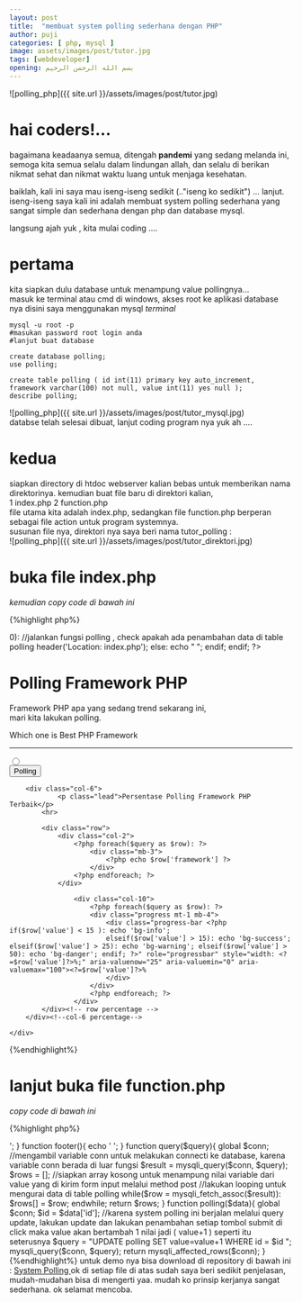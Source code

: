 ```yaml
---
layout: post
title:  "membuat system polling sederhana dengan PHP"
author: puji
categories: [ php, mysql ]
image: assets/images/post/tutor.jpg
tags: [webdeveloper]
opening: بسم الله الرحمن الرحيم
---  
```

![polling_php]({{ site.url }}/assets/images/post/tutor.jpg)  

# hai coders!...  
bagaimana keadaanya semua, ditengah **pandemi** yang sedang melanda ini,  
semoga kita semua selalu dalam lindungan allah, dan selalu di berikan nikmat sehat dan nikmat waktu luang untuk menjaga kesehatan.  

baiklah, kali ini saya mau iseng-iseng sedikit (.."iseng ko sedikit") ... lanjut.  
iseng-iseng saya kali ini adalah membuat system polling sederhana yang sangat simple dan sederhana dengan php dan database mysql.  

langsung ajah yuk , kita mulai coding ....
# pertama  
kita siapkan dulu database untuk menampung value pollingnya...  
masuk ke terminal atau cmd di windows, akses root ke aplikasi database nya disini saya menggunakan mysql
*terminal*
```
mysql -u root -p
#masukan password root login anda
#lanjut buat database

create database polling;
use polling;

create table polling ( id int(11) primary key auto_increment, framework varchar(100) not null, value int(11) yes null );
describe polling;
```
![polling_php]({{ site.url }}/assets/images/post/tutor_mysql.jpg)  
databse telah selesai dibuat, lanjut coding program nya yuk ah .... 

# kedua
siapkan directory di htdoc webserver kalian bebas untuk memberikan nama direktorinya.
kemudian buat file baru di direktori kalian,  
1 index.php
2 function.php  
file utama kita adalah index.php, sedangkan file function.php berperan sebagai file action untuk program systemnya.  
susunan file nya, direktori nya saya beri nama tutor_polling :  
![polling_php]({{ site.url }}/assets/images/post/tutor_direktori.jpg)  

# buka file index.php  
*kemudian copy code di bawah ini*  

{%highlight php%}
<?php 
require_once 'function.php';

headernya("Halaman Utama");

$query = query("SELECT * FROM polling"); //fungsi ini berada di file function.php untuk mengambil data dari table database.

if(isset($_POST['submit'])):
	
	if(polling($_POST) > 0): //jalankan fungsi polling , check apakah ada penambahan data di table polling	
		header('Location: index.php');
	else:
		echo "
				<script>alert('anda belum mengisi polling');
				document.location.href='index.php';
				</script>
				";
	endif;

endif;
?>

<div class="jumbotron jumbotron-fluid">
  <div class="container justify-content-center">
    <h1 class="display-4">Polling Framework PHP</h1>
    <p class="lead">Framework PHP apa yang sedang trend sekarang ini, <br/> <smal class="blockquote-footer">mari kita lakukan polling</smal>.</p>
  </div>
</div>

<div class="container">
	<div class="row">
		<div class="col-6">
		<p class="lead">Which one is Best PHP Framework</p>
      <hr>
			<form action="" method="post">
				<?php foreach($query as $row): ?> <!-- ambil data dari fungsi query kemudian looping -->
				<div class="form-group ml-4">
				  <input class="form-check-input" type="radio" name="id" id="<?=$row['framework']?>" value="<?=$row['id']?>">
				  <label class="form-check-label" for="<?=$row['framework']?>">
				    <?=$row['framework']?>
				  </label>
				</div>
				<?php endforeach; ?>
				<div class="form-group ml-auto">
					<button type="submit" name="submit" class="btn btn-outline-success btn-block">Polling</button>
				</div>
			</form>
		</div>

		<div class="col-6">
				<p class="lead">Persentase Polling Framework PHP Terbaik</p>
      		<hr>

      		<div class="row">
      			<div class="col-2">
      				<?php foreach($query as $row): ?>
      					<div class="mb-3">
      						<?php echo $row['framework'] ?>
      					</div>
      				<?php endforeach; ?>
      			</div>

      				<div class="col-10">
      					<?php foreach($query as $row): ?>
			      		<div class="progress mt-1 mb-4">
			  				<div class="progress-bar <?php if($row['value'] < 15 ): echo 'bg-info'; 
			  				elseif($row['value'] > 15): echo 'bg-success'; elseif($row['value'] > 25): echo 'bg-warning'; elseif($row['value'] > 50): echo 'bg-danger'; endif; ?>" role="progressbar" style="width: <?=$row['value']?>%;" aria-valuenow="25" aria-valuemin="0" aria-valuemax="100"><?=$row['value']?>%
			  				</div>
						</div>
						<?php endforeach; ?>	
      				</div>
      		</div><!-- row percentage -->
		</div><!--col-6 percentage-->

	</div>
</div>

<?php footer(); ?>  
{%endhighlight%}  

# lanjut buka file function.php  
*copy code di bawah ini*  

{%highlight php%}
<?php 

$conn = mysqli_connect("localhost", "root", "", "tutorial_polling");

if(!$conn) die(mysqli_connect_error());

function headernya($title){
	echo '<!doctype html>
<html lang="en">
  <head>
    <!-- Required meta tags -->
    <meta charset="utf-8">
    <meta name="viewport" content="width=device-width, initial-scale=1, shrink-to-fit=no">

    <!-- Bootstrap CSS -->
    <link rel="stylesheet" href="https://maxcdn.bootstrapcdn.com/bootstrap/4.0.0/css/bootstrap.min.css" integrity="sha384-Gn5384xqQ1aoWXA+058RXPxPg6fy4IWvTNh0E263XmFcJlSAwiGgFAW/dAiS6JXm" crossorigin="anonymous">

    <title>'.$title.'</title>
  </head>
  <body>';
}

function footer(){
	echo '  <!-- Optional JavaScript -->
    <!-- jQuery first, then Popper.js, then Bootstrap JS -->
    <script src="https://code.jquery.com/jquery-3.2.1.slim.min.js" integrity="sha384-KJ3o2DKtIkvYIK3UENzmM7KCkRr/rE9/Qpg6aAZGJwFDMVNA/GpGFF93hXpG5KkN" crossorigin="anonymous"></script>
    <script src="https://cdnjs.cloudflare.com/ajax/libs/popper.js/1.12.9/umd/popper.min.js" integrity="sha384-ApNbgh9B+Y1QKtv3Rn7W3mgPxhU9K/ScQsAP7hUibX39j7fakFPskvXusvfa0b4Q" crossorigin="anonymous"></script>
    <script src="https://maxcdn.bootstrapcdn.com/bootstrap/4.0.0/js/bootstrap.min.js" integrity="sha384-JZR6Spejh4U02d8jOt6vLEHfe/JQGiRRSQQxSfFWpi1MquVdAyjUar5+76PVCmYl" crossorigin="anonymous"></script>
  </body>
</html>';
}

function query($query){
  global $conn; //mengambil variable conn untuk melakukan connecti ke database, karena variable conn berada di luar fungsi
  $result = mysqli_query($conn, $query);

  $rows = []; //siapkan array kosong untuk menampung nilai variable dari value yang di kirim form input melalui method post
	//lakukan looping untuk mengurai data di table polling 
  while($row = mysqli_fetch_assoc($result)):
    $rows[] = $row;
  endwhile;

  return $rows;
}

function polling($data){
  global $conn;
    $id = $data['id'];
	//karena system polling ini berjalan melalui query update, lakukan update dan lakukan penambahan setiap tombol submit di click maka value akan bertambah 1 nilai jadi ( value+1 ) seperti itu seterusnya
    $query = "UPDATE polling SET 
                value=value+1 WHERE id = $id
            ";
    mysqli_query($conn, $query);
    return mysqli_affected_rows($conn);
}
{%endhighlight%}  

untuk demo nya bisa download di repository di bawah ini :  
<a href="https://github.com/codesyariah122/system_polling.git">System Polling </a>  

ok di setiap file di atas sudah saya beri sedikit penjelasan, mudah-mudahan bisa di mengerti yaa. mudah ko prinsip kerjanya sangat sederhana.  

ok selamat mencoba. 






